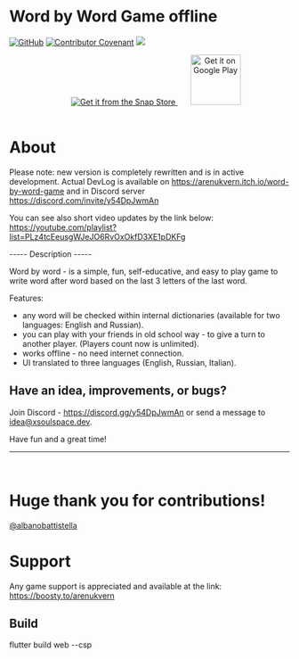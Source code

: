 # Word by Word Game offline

[![GitHub](https://img.shields.io/github/license/xsoulspace/word_by_word_game)](LICENSE)
[![Contributor Covenant](https://img.shields.io/badge/Contributor%20Covenant-v2.0%20adopted-ff69b4.svg)](CODE_OF_CONDUCT.md)
<a title="Discord" href="https://discord.com/invite/y54DpJwmAn" ><img src="https://img.shields.io/discord/696688204476055592.svg" /></a>

<p align="center">
<a href="https://snapcraft.io/word-by-word-game">
<img style="margin-bottom: 17px; margin-left: 23px;" alt="Get it from the Snap Store" src="https://snapcraft.io/static/images/badges/en/snap-store-black.svg" />
<a style="margin-bottom: 17px; margin-left: 23px;" href='https://play.google.com/store/apps/details?id=dev.xsoulspace.word_by_word_game&pcampaignid=pcampaignidMKT-Other-global-all-co-prtnr-py-PartBadge-Mar2515-1'><img height="90px"; alt='Get it on Google Play' src='https://play.google.com/intl/en_us/badges/static/images/badges/en_badge_web_generic.png'/></a>
</a>

</p>

# About

Please note: new version is completely rewritten and is in active development.
Actual DevLog is available on https://arenukvern.itch.io/word-by-word-game and in Discord server https://discord.com/invite/y54DpJwmAn

You can see also short video updates by the link below:
https://youtube.com/playlist?list=PLz4tcEeusgWJeJO6RvOxOkfD3XE1pDKFg

----- Description -----

Word by word - is a simple, fun, self-educative, and easy to play game to write word after word based on the last 3 letters of the last word.

Features:

- any word will be checked within internal dictionaries (available for two languages: English and Russian).
- you can play with your friends in old school way - to give a turn to another player. (Players count now is unlimited).
- works offline - no need internet connection.
- UI translated to three languages (English, Russian, Italian).

## Have an idea, improvements, or bugs?

Join Discord - https://discord.gg/y54DpJwmAn or send a message to idea@xsoulspace.dev.

Have fun and a great time!

---

<br/>

# Huge thank you for contributions!

[@albanobattistella](https://github.com/albanobattistella)

# Support

Any game support is appreciated and available at the link: https://boosty.to/arenukvern

## Build

flutter build web --csp
